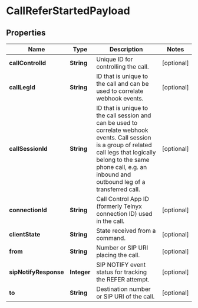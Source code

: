 

# CallReferStartedPayload


## Properties

| Name | Type | Description | Notes |
|------------ | ------------- | ------------- | -------------|
|**callControlId** | **String** | Unique ID for controlling the call. |  [optional] |
|**callLegId** | **String** | ID that is unique to the call and can be used to correlate webhook events. |  [optional] |
|**callSessionId** | **String** | ID that is unique to the call session and can be used to correlate webhook events. Call session is a group of related call legs that logically belong to the same phone call, e.g. an inbound and outbound leg of a transferred call. |  [optional] |
|**connectionId** | **String** | Call Control App ID (formerly Telnyx connection ID) used in the call. |  [optional] |
|**clientState** | **String** | State received from a command. |  [optional] |
|**from** | **String** | Number or SIP URI placing the call. |  [optional] |
|**sipNotifyResponse** | **Integer** | SIP NOTIFY event status for tracking the REFER attempt. |  [optional] |
|**to** | **String** | Destination number or SIP URI of the call. |  [optional] |



